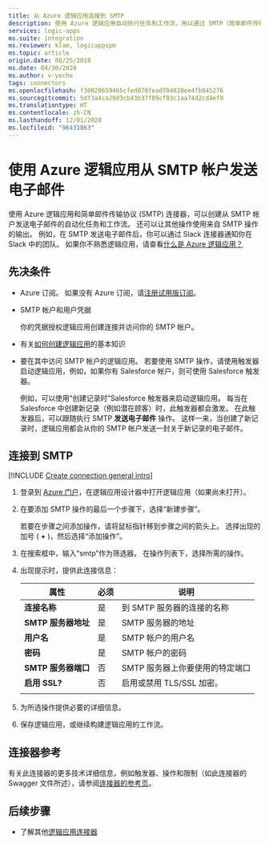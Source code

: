 ```yaml
---
title: 从 Azure 逻辑应用连接到 SMTP
description: 使用 Azure 逻辑应用自动执行任务和工作流，用以通过 SMTP（简单邮件传输协议）帐户发送电子邮件
services: logic-apps
ms.suite: integration
ms.reviewer: klam, logicappspm
ms.topic: article
origin.date: 08/25/2018
ms.date: 04/30/2020
ms.author: v-yeche
tags: connectors
ms.openlocfilehash: f30020659465cfed078fead704828ee4fb945276
ms.sourcegitcommit: 5df3a4ca29d3cb43b37f89cf03c1aa74d2cd4ef9
ms.translationtype: HT
ms.contentlocale: zh-CN
ms.lasthandoff: 12/01/2020
ms.locfileid: "96431863"
---
```

# <a name="send-email-from-your-smtp-account-with-azure-logic-apps"></a>使用 Azure 逻辑应用从 SMTP 帐户发送电子邮件

使用 Azure 逻辑应用和简单邮件传输协议 (SMTP) 连接器，可以创建从 SMTP 帐户发送电子邮件的自动化任务和工作流。 还可以让其他操作使用来自 SMTP 操作的输出。 例如，在 SMTP 发送电子邮件后，你可以通过 Slack 连接器通知你在 Slack 中的团队。 如果你不熟悉逻辑应用，请查看[什么是 Azure 逻辑应用？](../logic-apps/logic-apps-overview.md)

## <a name="prerequisites"></a>先决条件

* Azure 订阅。 如果没有 Azure 订阅，请[注册试用版订阅](https://www.microsoft.com/china/azure/index.html?fromtype=cn)。 

* SMTP 帐户和用户凭据

    你的凭据授权逻辑应用创建连接并访问你的 SMTP 帐户。

* 有关[如何创建逻辑应用](../logic-apps/quickstart-create-first-logic-app-workflow.md)的基本知识

* 要在其中访问 SMTP 帐户的逻辑应用。 
    若要使用 SMTP 操作，请使用触发器启动逻辑应用，例如，如果你有 Salesforce 帐户，则可使用 Salesforce 触发器。

    例如，可以使用“创建记录时”Salesforce 触发器来启动逻辑应用。 
    每当在 Salesforce 中创建新记录（例如潜在顾客）时，此触发器都会激发。 
    在此触发器后，可以跟随执行 SMTP **发送电子邮件** 操作。 这样一来，当创建了新记录时，逻辑应用都会从你的 SMTP 帐户发送一封关于新记录的电子邮件。

## <a name="connect-to-smtp"></a>连接到 SMTP

[!INCLUDE [Create connection general intro](../../includes/connectors-create-connection-general-intro.md)]

1. 登录到 [Azure 门户](https://portal.azure.cn)，在逻辑应用设计器中打开逻辑应用（如果尚未打开）。

1. 在要添加 SMTP 操作的最后一个步骤下，选择“新建步骤”。 

    若要在步骤之间添加操作，请将鼠标指针移到步骤之间的箭头上。 
    选择出现的加号 ( **+** )，然后选择“添加操作”。

1. 在搜索框中，输入“smtp”作为筛选器。 在操作列表下，选择所需的操作。

1. 出现提示时，提供此连接信息：

    | 属性 | 必须 | 说明 |
    |----------|----------|-------------|
    | **连接名称** | 是 | 到 SMTP 服务器的连接的名称 | 
    | **SMTP 服务器地址** | 是 | SMTP 服务器的地址 | 
    | **用户名** | 是 | SMTP 帐户的用户名 | 
    | **密码** | 是 | SMTP 帐户的密码 | 
    | **SMTP 服务器端口** | 否 | SMTP 服务器上你要使用的特定端口 | 
    | **启用 SSL?** | 否 | 启用或禁用 TLS/SSL 加密。 | 
    |||| 

1. 为所选操作提供必要的详细信息。 

1. 保存逻辑应用，或继续构建逻辑应用的工作流。

## <a name="connector-reference"></a>连接器参考

有关此连接器的更多技术详细信息，例如触发器、操作和限制（如此连接器的 Swagger 文件所述），请参阅[连接器的参考页](https://docs.microsoft.com/connectors/smtpconnector/)。


<!--Not Available on [integration service environment (ISE)](../logic-apps/connect-virtual-network-vnet-isolated-environment-overview.md)-->

## <a name="next-steps"></a>后续步骤

* 了解其他[逻辑应用连接器](../connectors/apis-list.md)

<!-- Update_Description: update meta properties, wording update, update link -->